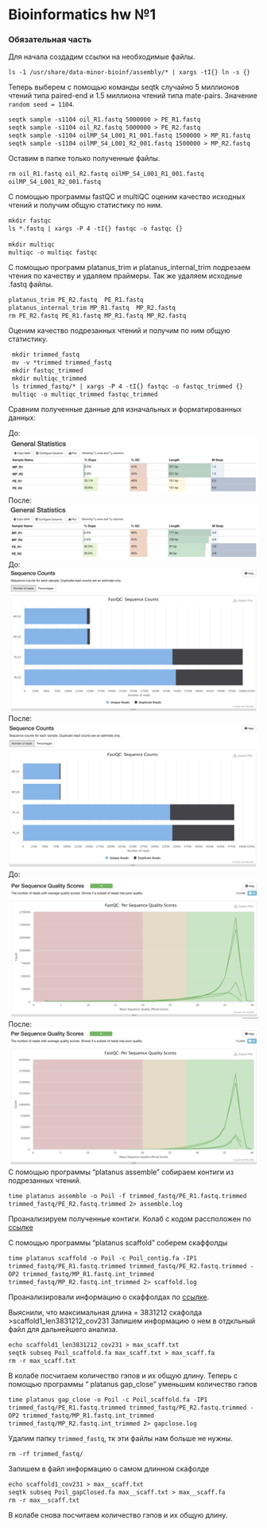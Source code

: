 # Bioinformatics hw №1
### Обязательная часть
Для начала создадим ссылки на необходимые файлы. 

``` 
ls -1 /usr/share/data-minor-bioinf/assembly/* | xargs -tI{} ln -s {}
```

Теперь выберем с помощью команды seqtk  случайно 5 миллионов чтений типа paired-end и 1.5 миллиона чтений типа mate-pairs. Значение `random seed = 1104`. 

```
seqtk sample -s1104 oil_R1.fastq 5000000 > PE_R1.fastq
seqtk sample -s1104 oil_R2.fastq 5000000 > PE_R2.fastq
seqtk sample -s1104 oilMP_S4_L001_R1_001.fastq 1500000 > MP_R1.fastq
seqtk sample -s1104 oilMP_S4_L001_R2_001.fastq 1500000 > MP_R2.fastq
```
Оставим в папке только полученные файлы. 

```
rm oil_R1.fastq oil_R2.fastq oilMP_S4_L001_R1_001.fastq oilMP_S4_L001_R2_001.fastq
```
С помощью программы fastQC и multiQC оценим качество исходных чтений и получим общую статистику по ним. 

```
mkdir fastqc
ls *.fastq | xargs -P 4 -tI{} fastqc -o fastqc {}

mkdir multiqc
multiqc -o multiqc fastqc
```
С помощью программ platanus_trim и platanus_internal_trim подрезаем чтения по качеству и удаляем праймеры. 
Так же удаляем исходные .fastq файлы. 
```
platanus_trim PE_R2.fastq  PE_R1.fastq
platanus_internal_trim MP_R1.fastq  MP_R2.fastq
rm PE_R2.fastq PE_R1.fastq MP_R1.fastq MP_R2.fastq
```
Оценим качество подрезанных чтений и получим по ним общую статистику.

```
 mkdir trimmed_fastq
 mv -v *trimmed trimmed_fastq
 mkdir fastqc_trimmed
 mkdir multiqc_trimmed
 ls trimmed_fastq/* | xargs -P 4 -tI{} fastqc -o fastqc_trimmed {}
 multiqc -o multiqc_trimmed fastqc_trimmed
```
Сравним полученные данные для изначальных и форматированных данных:

До:
![](https://github.com/ruanmik/hse21_hw1/blob/main/pics/multy_first.png)
После:
![](https://github.com/ruanmik/hse21_hw1/blob/main/pics/last1.png)
До:
![](https://github.com/ruanmik/hse21_hw1/blob/main/pics/first.png)
После:
![](https://github.com/ruanmik/hse21_hw1/blob/main/pics/last2.png)
До:
![](https://github.com/ruanmik/hse21_hw1/blob/main/pics/first1.png)
После:
![](https://github.com/ruanmik/hse21_hw1/blob/main/pics/last3.png)
С помощью программы “platanus assemble” собираем контиги из подрезанных чтений. 
```
time platanus assemble -o Poil -f trimmed_fastq/PE_R1.fastq.trimmed trimmed_fastq/PE_R2.fastq.trimmed 2> assemble.log
```
Проанализируем полученные контиги. Колаб с кодом рассположен по [ссылке](https://colab.research.google.com/drive/1Mh5Dg8s46z7S-RBLazIfCR_Q55jgIMMV?usp=sharing)

С помощью программы “platanus scaffold” соберем скаффолды
```
time platanus scaffold -o Poil -c Poil_contig.fa -IP1 trimmed_fastq/PE_R1.fastq.trimmed trimmed_fastq/PE_R2.fastq.trimmed -OP2 trimmed_fastq/MP_R1.fastq.int_trimmed  trimmed_fastq/MP_R2.fastq.int_trimmed 2> scaffold.log
```

Проанализировали информацию о скаффолдах по [ссылке](https://colab.research.google.com/drive/1Mh5Dg8s46z7S-RBLazIfCR_Q55jgIMMV?usp=sharing). 

Выяснили, что максимальная длина = 3831212 скафолда >scaffold1_len3831212_cov231
Запишем информацию о нем в отдкльный файл для дальнейшего анализа. 

```
echo scaffold1_len3831212_cov231 > max_scaff.txt
seqtk subseq Poil_scaffold.fa max_scaff.txt > max_scaff.fa
rm -r max_scaff.txt
```
В колабе посчитаем количество гэпов и их общую длину. 
Теперь с помощью программы “ platanus gap_close” уменьшим количество гэпов
```
time platanus gap_close -o Poil -c Poil_scaffold.fa -IP1 trimmed_fastq/PE_R1.fastq.trimmed trimmed_fastq/PE_R2.fastq.trimmed -OP2 trimmed_fastq/MP_R1.fastq.int_trimmed  trimmed_fastq/MP_R2.fastq.int_trimmed 2> gapclose.log

```
Удалим папку `trimmed_fastq`, тк эти файлы нам больше не нужны. 

```
rm -rf trimmed_fastq/
```
Запишем в файл информацию о самом длинном скафолде
```
echo scaffold1_cov231 > max__scaff.txt
seqtk subseq Poil_gapClosed.fa max__scaff.txt > max__scaff.fa
rm -r max__scaff.txt
```

В колабе снова посчитаем количество гэпов и их общую длину. 
